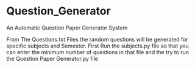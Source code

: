 # Question_Generator
An Automatic Question Paper Generator System

From The Questions.txt Files the random questions will be generated for specific subjects and Semester.
First Run the subjects.py file so that you can enter the minimum number of questions in that file 
and the try to run the Question Paper Generator.py file 
